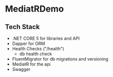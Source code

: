 # MediatRDemo

## Tech Stack
- .NET CORE 5 for libraries and API
- Dapper for ORM
- Health Checks ("/health")
  - db health check
- FluentMigrator for db migrations and versioning
- MediatR for the api
- Swagger